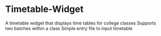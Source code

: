 # Timetable-Widget
A timetable widget that displays time tables for college classes
Supports two batches within a class
Simple entry file to input timetable
